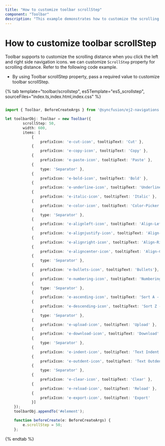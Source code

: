 ```yaml
---
title: "How to customize toolbar scrollStep"
component: "Toolbar"
description: "This example demonstrates how to customize the scrolling distance of Essential JS 2 Toolbar component items when clicking left or right navigation icons."
---
```


# How to customize toolbar scrollStep

Toolbar supports to customize the scrolling distance when you click the left and right side navigation icons. we can customize `ScrollStep` property for scrolling distance. Refer to the following code example.

* By using Toolbar scrollStep property, pass a required value to customize toolbar scrollStep.

{% tab template="toolbar/scrollstep", es5Template="es5_scrollstep", sourceFiles="index.ts,index.html,index.css" %}

```typescript

import { Toolbar, BeforeCreateArgs } from '@syncfusion/ej2-navigations';

let toolbarObj: Toolbar = new Toolbar({
        scrollStep: 50,
        width: 600,
        items: [
            {
                prefixIcon: 'e-cut-icon', tooltipText: 'Cut' },
            {
                prefixIcon: 'e-copy-icon', tooltipText: 'Copy' },
            {
                prefixIcon: 'e-paste-icon', tooltipText: 'Paste' },
            {
                type: 'Separator' },
            {
                prefixIcon: 'e-bold-icon', tooltipText: 'Bold' },
            {
                prefixIcon: 'e-underline-icon', tooltipText: 'Underline' },
            {
                prefixIcon: 'e-italic-icon', tooltipText: 'Italic' },
            {
                prefixIcon: 'e-color-icon', tooltipText: 'Color-Picker' },
            {
                type: 'Separator' },
            {
                prefixIcon: 'e-alignleft-icon', tooltipText: 'Align-Left' },
            {
                prefixIcon: 'e-alignjustify-icon', tooltipText: 'Align-Justify'},
            {
                prefixIcon: 'e-alignright-icon', tooltipText: 'Align-Right' },
            {
                prefixIcon: 'e-aligncenter-icon', tooltipText: 'Align-Center' },
            {
                type: 'Separator' },
            {
                prefixIcon: 'e-bullets-icon', tooltipText: 'Bullets'},
            {
                prefixIcon: 'e-numbering-icon', tooltipText: 'Numbering' },
            {
                type: 'Separator' },
            {
                prefixIcon: 'e-ascending-icon', tooltipText: 'Sort A - Z' },
            {
                prefixIcon: 'e-descending-icon', tooltipText: 'Sort Z - A' },
            {
                type: 'Separator' },
            {
                prefixIcon: 'e-upload-icon', tooltipText: 'Upload' },
            {
                prefixIcon: 'e-download-icon', tooltipText: 'Download' },
            {
                type: 'Separator' },
            {
                prefixIcon: 'e-indent-icon', tooltipText: 'Text Indent' },
            {
                prefixIcon: 'e-outdent-icon', tooltipText: 'Text Outdent' },
            {
                type: 'Separator' },
            {
                prefixIcon: 'e-clear-icon', tooltipText: 'Clear' },
            {
                prefixIcon: 'e-reload-icon', tooltipText: 'Reload' },
            {
                prefixIcon: 'e-export-icon', tooltipText: 'Export'
            }]
    });
    toolbarObj.appendTo('#element');

    function beforeCreate(e: BeforeCreateArgs) {
        e.scrollStep = 50;
    };

```

{% endtab %}